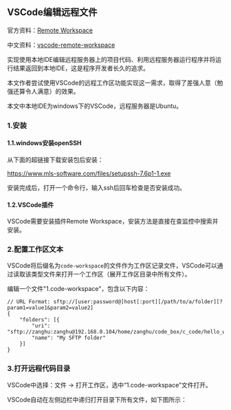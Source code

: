 ## VSCode编辑远程文件

官方资料：[Remote Workspace](https://marketplace.visualstudio.com/items?itemName=mkloubert.vscode-remote-workspace)

中文资料：[vscode-remote-workspace](https://davidham3.github.io/blog/2018/06/15/vscode-remote-workspace/)

实现使用本地IDE编辑远程服务器上的项目代码、利用远程服务器运行程序并将运行结果返回到本地IDE，这是程序开发者长久的追求。

本文作者尝试使用VSCode的远程工作区功能实现这一需求，取得了差强人意（勉强还算令人满意）的效果。

本文中本地IDE为windows下的VSCode，远程服务器是Ubuntu。

### 1.安装

#### 1.1.windows安装openSSH

从下面的超链接下载安装包后安装：

https://www.mls-software.com/files/setupssh-7.6p1-1.exe

安装完成后，打开一个命令行，输入ssh后回车检查是否安装成功。

#### 1.2.VSCode插件

VSCode需要安装插件Remote Workspace，安装方法是直接在查监控中搜索并安装。

### 2.配置工作区文本

VSCode将后缀名为`code-workspace`的文件作为工作区记录文件，VSCode可以通过读取该类型文件来打开一个工作区（展开工作区目录中所有文件）。

编辑一个文件"1.code-workspace"，包含以下内容：

```shell
// URL Format: sftp://[user:password@]host[:port][/path/to/a/folder][?param1=value1&param2=value2]
{
    "folders": [{
        "uri": "sftp://zanghu:zanghu@192.168.0.104/home/zanghu/code_box/c_code/hello_world/",
        "name": "My SFTP folder"
    }]
}
```

### 3.打开远程代码目录

VSCode中选择：文件 -> 打开工作区，选中“1.code-workspace”文件打开。

VSCode自动在左侧边栏中递归打开目录下所有文件，如下图所示：


